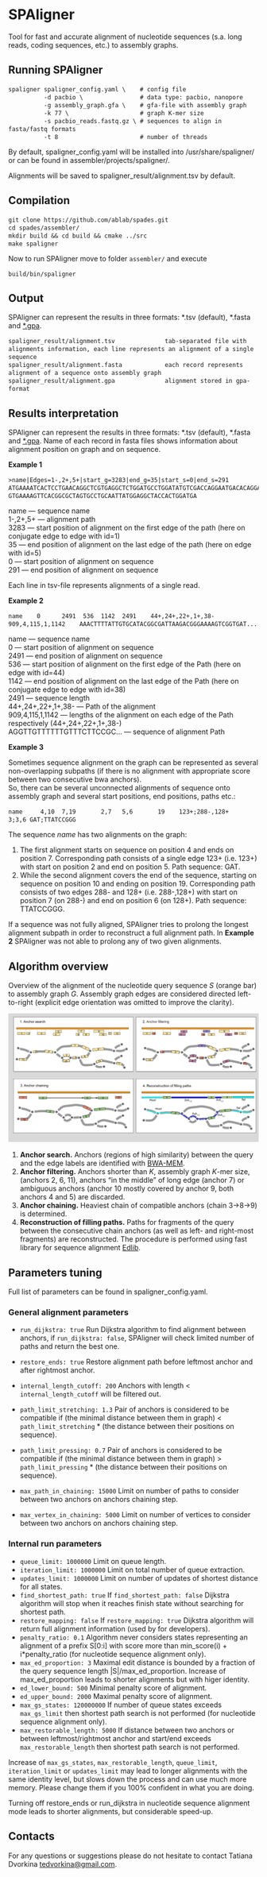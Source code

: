 # SPAligner

Tool for fast and accurate alignment of nucleotide sequences (s.a. long reads, coding sequences, etc.) to assembly graphs. 


## Running SPAligner

    spaligner spaligner_config.yaml \    # config file 
              -d pacbio \                # data type: pacbio, nanopore
              -g assembly_graph.gfa \    # gfa-file with assembly graph 
              -k 77 \                    # graph K-mer size
              -s pacbio_reads.fastq.gz \ # sequences to align in fasta/fastq formats
              -t 8                       # number of threads

By default, spaligner_config.yaml will be installed into /usr/share/spaligner/ or can be found in assembler/projects/spaligner/.

Alignments will be saved to spaligner_result/alignment.tsv by default.


## Compilation

    git clone https://github.com/ablab/spades.git
    cd spades/assembler/
    mkdir build && cd build && cmake ../src
    make spaligner

Now to run SPAligner move to folder `assembler/` and execute

    build/bin/spaligner

## Output

SPAligner can represent the results in three formats: *.tsv (default), *.fasta and [*.gpa](https://github.com/ocxtal/gpa "GPA-format spec").

    spaligner_result/alignment.tsv              tab-separated file with alignments information, each line represents an alignment of a single sequence
    spaligner_result/alignment.fasta            each record represents alignment of a sequence onto assembly graph
    spaligner_result/alignment.gpa              alignment stored in gpa-format


## Results interpretation

SPAligner can represent the results in three formats: *.tsv (default), *.fasta and [*.gpa](https://github.com/ocxtal/gpa "GPA-format spec").
Name of each record in fasta files shows information about alignment position on graph and on sequence. 

**Example 1**

```
>name|Edges=1-,2+,5+|start_g=3283|end_g=35|start_s=0|end_s=291
ATGAAAATCACTCCTGAACAGGCTCGTGAGGCTCTGGATGCCTGGATATGTCGACCAGGAATGACACAGGAGCAGGCGACGATATTAATCACTGAAGCATTCTGGGCTTTGAAAGAGCGCCCGAACATCGATGTTCAGCGTGTCACATATGAAGGTGGCGCGATTGATCAGCGAGCGCTTGGCGTTAATCGAGTGAAGATATTTGAACGCTGGAAGGCTATCGACACCAGGGATAAGC
GTGAAAAGTTCACGGCGCTAGTGCCTGCAATTATGGAGGCTACCACTGGATGA
```

name — sequence name<br/>
1-,2+,5+ — alignment path<br/>
3283 — start position of alignment on the first edge of the path (here on conjugate edge to edge with id=1)<br/>
35 —  end position of alignment on the last edge of the path (here on edge with id=5)<br/>
0 — start position of alignment on sequence<br/>
291 — end position of  alignment on sequence<br/>


Each line in tsv-file represents alignments of a single read.

**Example 2**

```
name    0      2491  536  1142  2491	44+,24+,22+,1+,38-	909,4,115,1,1142	AAACTTTTATTGTGCATACGGCGATTAAGACGGGAAAAGTCGGTGAT...
```

name — sequence name<br/>
0 — start position of alignment on sequence<br/>
2491 — end position of  alignment on sequence<br/>
536 — start position of alignment on the first edge of the Path (here on edge with id=44)<br/>
1142 —  end position of alignment on the last edge of the Path (here on conjugate edge to edge with id=38)<br/>
2491 — sequence length<br/>
44+,24+,22+,1+,38- — Path of the alignment <br/>
909,4,115,1,1142 — lengths of the alignment on each edge of the Path respectively (44+,24+,22+,1+,38-) <br/>
AGGTTGTTTTTTGTTTCTTCCGC... — sequence of alignment Path <br/>



**Example 3**<br/>

Sometimes sequence alignment on the graph can be represented as several non-overlapping subpaths (if there is no alignment with appropriate score between two consecutive bwa anchors). <br/>
So, there can be several unconnected alignments of sequence onto assembly graph and several start positions, end positions, paths etc.:

```
name     4,10  7,19       2,7   5,6       19    123+;288-,128+       3;3,6 GAT;TTATCCGGG
```

The sequence *name* has two alignments on the graph:

1. The first alignment starts on sequence on position 4 and ends on position 7.
Corresponding path consists of a single edge 123+ (i.e. 123+) with start on position 2 and end on position 5.
Path sequence: GAT.
2. While the second alignment covers the end of the sequence, starting on sequence on position 10 and ending on position 19. 
Corresponding path consists of two edges 288- and 128+ (i.e. 288-,128+) with start on position 7 (on 288-) and end on position 6 (on 128+).
Path sequence: TTATCCGGG.

If a sequence was not fully aligned, SPAligner tries to prolong the longest alignment subpath in order to reconstruct a full alignment path. In **Example 2** SPAligner was not able to prolong any of two given alignments.


## Algorithm overview

Overview of the alignment of the nucleotide query sequence *S* (orange bar) to assembly graph *G*. Assembly graph edges are considered directed left-to-right (explicit edge orientation was omitted to improve the clarity).

![pipeline](pipeline.jpg)

1. **Anchor search.** Anchors (regions of high similarity) between the query and the edge labels are identified with [BWA-MEM](http://bio-bwa.sourceforge.net/). 
2. **Anchor filtering.** Anchors shorter than *K*, assembly graph *K*-mer size,(anchors 2, 6, 11), anchors “in the middle” of long edge (anchor 7) or ambiguous anchors (anchor 10 mostly covered by anchor 9, both anchors 4 and 5) are discarded.
3. **Anchor chaining.** Heaviest chain of compatible anchors (chain 3->8->9) is determined.
4. **Reconstruction of filling paths.** Paths for fragments of the query between the consecutive chain anchors (as well as left- and right-most fragments) are reconstructed. The procedure is performed using fast library for sequence alignment [Edlib](https://github.com/Martinsos/edlib).

## Parameters tuning

Full list of parameters can be found in spaligner_config.yaml. 

### General alignment parameters

* `run_dijkstra: true` Run Dijkstra algorithm to find alignment between anchors, if `run_dijkstra: false`, SPAligner will check limited number of paths and return the best one.
* `restore_ends: true` Restore alignment path before leftmost anchor and after rightmost anchor.


* `internal_length_cutoff: 200` Anchors with length < `internal_length_cutoff` will be filtered out.
* `path_limit_stretching: 1.3` Pair of anchors is considered to be compatible if (the minimal distance between them in graph) 
                                < `path_limit_stretching` * (the distance between their positions on sequence).
* `path_limit_pressing: 0.7` Pair of anchors is considered to be compatible if (the minimal distance between them in graph) 
                                > `path_limit_pressing` * (the distance between their positions on sequence).
* `max_path_in_chaining: 15000` Limit on number of paths to consider between two anchors on anchors chaining step.
* `max_vertex_in_chaining: 5000` Limit on number of vertices to consider between two anchors on anchors chaining step.

### Internal run parameters

* `queue_limit: 1000000` Limit on queue length. 
* `iteration_limit: 1000000` Limit on total number of queue extraction. 
* `updates_limit: 1000000` Limit on number of updates of shortest distance for all states.
* `find_shortest_path: true` If `find_shortest_path: false` Dijkstra algorithm will stop when it reaches finish state without searching for shortest path.
* `restore_mapping: false` If `restore_mapping: true` Dijkstra algorithm will return full alignment information (used by for developers).
* `penalty_ratio: 0.1` Algorithm never considers states representing an alignment of a prefix S[0:i] with score more than min_score(i) + i*penalty_ratio (for nucleotide sequence alignment only).
* `max_ed_proportion: 3` Maximal edit distance is bounded by a fraction of the query sequence length |S|/max_ed_proportion. Increase of max_ed_proportion leads to shorter alignments but with higer identity.
* `ed_lower_bound: 500` Minimal penalty score of alignment.
* `ed_upper_bound: 2000` Maximal penalty score of alignment.
* `max_gs_states: 120000000` If number of queue states exceeds `max_gs_limit` then shortest path search is not performed (for nucleotide sequence alignment only).
* `max_restorable_length: 5000` If distance between two anchors or between leftmost/rightmost anchor and start/end exceeds `max_restorable_length` then shortest path search is not performed.

Increase of `max_gs_states`, `max_restorable_length`, `queue_limit`, `iteration_limit` or `updates_limit` may lead to longer alignments with the same identity level, but slows down the process and can use much more memory. Please change them if you 100% confident in what you are doing.

Turning off restore_ends or run_dijkstra in nucleotide sequence alignment mode leads to shorter alignments, but considerable speed-up.


## Contacts

For any questions or suggestions please do not hesitate to contact Tatiana Dvorkina <tedvorkina@gmail.com>.
